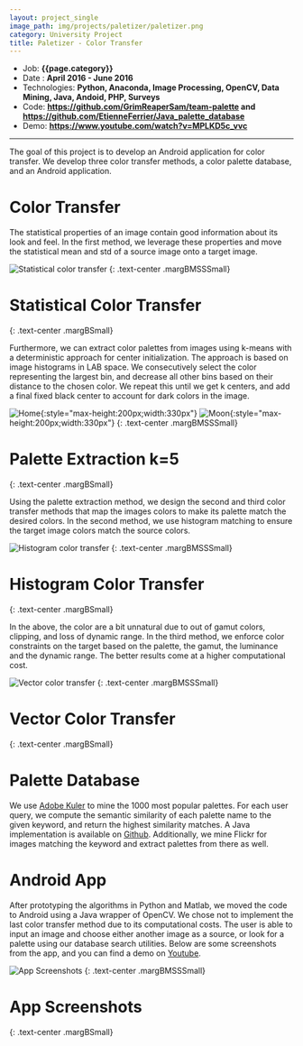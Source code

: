 ```yaml
---
layout: project_single
image_path: img/projects/paletizer/paletizer.png
category: University Project
title: Paletizer - Color Transfer
---
```


* Job: **{{page.category}}**
* Date : **April 2016 - June 2016**
* Technologies: **Python, Anaconda, Image Processing, OpenCV, Data Mining, Java, Andoid, PHP, Surveys**
* Code: **<a href="https://github.com/GrimReaperSam/team-palette">https://github.com/GrimReaperSam/team-palette</a> and <a href="https://github.com/EtienneFerrier/Java_palette_database">https://github.com/EtienneFerrier/Java_palette_database</a>**
* Demo: **<a href="https://www.youtube.com/watch?v=MPLKD5c_vvc">https://www.youtube.com/watch?v=MPLKD5c_vvc</a>**

---

The goal of this project is to develop an Android application for color transfer. We develop three color transfer methods, a color palette database, and an Android application.

Color Transfer
==============

The statistical properties of an image contain good information about its look and feel. In the first method, we leverage these properties and move the statistical mean and std of a source image onto a target image.

![Statistical color transfer]({{base}}/img/projects/paletizer/reinhard.png "Statistical color transfer")
{: .text-center .margBMSSSmall}
# **Statistical Color Transfer**
{: .text-center .margBSmall}

Furthermore, we can extract color palettes from images using k-means with a deterministic approach for center initialization. The approach is based on image histograms in LAB space. We consecutively select the color representing the largest bin, and decrease all other bins based on their distance to the chosen color. We repeat this until we get k centers, and add a final fixed black center to account for dark colors in the image.

![Home]({{base}}/img/projects/paletizer/home-palette.jpg "Home"){:style="max-height:200px;width:330px"} ![Moon]({{base}}/img/projects/paletizer/moon-palette.jpg "Moon"){:style="max-height:200px;width:330px"}
{: .text-center .margBMSSSmall}
# **Palette Extraction k=5**
{: .text-center .margBSmall}

Using the palette extraction method, we design the second and third color transfer methods that map the images colors to make its palette match the desired colors. In the second method, we use histogram matching to ensure the target image colors match the source colors.

![Histogram color transfer]({{base}}/img/projects/paletizer/histogram.png "Histogram color transfer")
{: .text-center .margBMSSSmall}
# **Histogram Color Transfer**
{: .text-center .margBSmall}

In the above, the color are a bit unnatural due to out of gamut colors, clipping, and loss of dynamic range. In the third method, we enforce color constraints on the target based on the palette, the gamut, the luminance and the dynamic range. The better results come at a higher computational cost.


![Vector color transfer]({{base}}/img/projects/paletizer/vector.png "Vector color transfer")
{: .text-center .margBMSSSmall}
# **Vector Color Transfer**
{: .text-center .margBSmall}

Palette Database
================

We use [Adobe Kuler](https://color.adobe.com) to mine the 1000 most popular palettes. For each user query, we compute the semantic similarity of each palette name to the given keyword, and return the highest similarity matches. A Java implementation is available on [Github](https://github.com/EtienneFerrier/Java_palette_database). Additionally, we mine Flickr for images matching the keyword and extract palettes from there as well.


Android App
===========

After prototyping the algorithms in Python and Matlab, we moved the code to Android using a Java wrapper of OpenCV. We chose not to implement the last color transfer method due to its computational costs. The user is able to input an image and choose either another image as a source, or look for a palette using our database search utilities. Below are some screenshots from the app, and you can find a demo on [Youtube](https://www.youtube.com/watch?v=MPLKD5c_vvc).

![App Screenshots]({{base}}/img/projects/paletizer/android.png "App Screenshots")
{: .text-center .margBMSSSmall}
# **App Screenshots**
{: .text-center .margBSmall}
